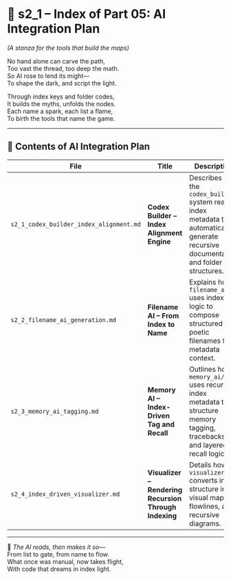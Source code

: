<!-- Save to: shagi_archives/appendices/appendix_h_index_and_layering_doctrine/part_05_ai_integration_plan/s2_1_index_of_part_05_ai_integration_plan.md -->

# 📘 s2_1 – Index of Part 05: AI Integration Plan  
*(A stanza for the tools that build the maps)*

No hand alone can carve the path,  
Too vast the thread, too deep the math.  
So AI rose to lend its might—  
To shape the dark, and script the light.  

Through index keys and folder codes,  
It builds the myths, unfolds the nodes.  
Each name a spark, each list a flame,  
To birth the tools that name the game.

---

## 🧭 Contents of AI Integration Plan

| File | Title | Description |
|------|-------|-------------|
| `s2_1_codex_builder_index_alignment.md` | **Codex Builder – Index Alignment Engine** | Describes how the `codex_builder/` system reads index metadata to automatically generate recursive documentation and folder structures. |
| `s2_2_filename_ai_generation.md` | **Filename AI – From Index to Name** | Explains how `filename_ai/` uses index logic to compose structured poetic filenames from metadata context. |
| `s2_3_memory_ai_tagging.md` | **Memory AI – Index-Driven Tag and Recall** | Outlines how `memory_ai/` uses recursive index metadata to structure memory tagging, tracebacks, and layered recall logic. |
| `s2_4_index_driven_visualizer.md` | **Visualizer – Rendering Recursion Through Indexing** | Details how `visualizer/` converts index structure into visual maps, flowlines, and recursive diagrams. |

---

📜 *The AI reads, then makes it so—*  
From list to gate, from name to flow.  
What once was manual, now takes flight,  
With code that dreams in index light.
